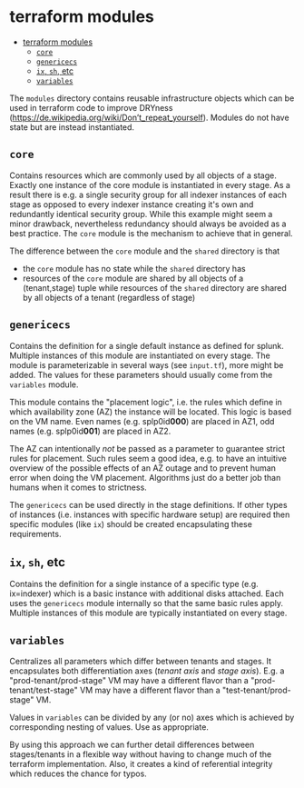 # terraform modules

<!-- TOC -->

- [terraform modules](#terraform-modules)
  - [`core`](#core)
  - [`genericecs`](#genericecs)
  - [`ix`, `sh`, etc](#ix-sh-etc)
  - [`variables`](#variables)

<!-- /TOC -->

The `modules` directory contains reusable infrastructure objects which can be used in terraform code to improve DRYness (<https://de.wikipedia.org/wiki/Don’t_repeat_yourself>). Modules do not have state but are instead instantiated.

## `core`

Contains resources which are commonly used by all objects of a stage. Exactly one instance of the core module is instantiated in every stage. As a result there is e.g. a single security group for all indexer instances of each stage as opposed to every indexer instance creating it's own and redundantly identical security group. While this example might seem a minor drawback, nevertheless redundancy should always be avoided as a best practice. The `core` module is the mechanism to achieve that in general.

The difference between the `core` module and the `shared` directory is that

- the `core` module has no state while the `shared` directory has
- resources of the `core` module are shared by all objects of a (tenant,stage) tuple while resources of the `shared` directory are shared by all objects of a tenant (regardless of stage)

## `genericecs`

Contains the definition for a single default instance as defined for splunk. Multiple instances of this module are instantiated on every stage. The module is parameterizable in several ways (see `input.tf`), more might be added. The values for these parameters should usually come from the `variables` module.

This module contains the "placement logic", i.e. the rules which define in which availability zone (AZ) the instance will be located. This logic is based on the VM name. Even names (e.g. splp0id**000**) are placed in AZ1, odd names (e.g. splp0id**001**) are placed in AZ2.

The AZ can intentionally *not* be passed as a parameter to guarantee strict rules for placement. Such rules seem a good idea, e.g. to have an intuitive overview of the possible effects of an AZ outage and to prevent human error when doing the VM placement. Algorithms just do a better job than humans when it comes to strictness.

The `genericecs` can be used directly in the stage definitions. If other types of instances (i.e. instances with specific hardware setup) are required then specific modules (like `ix`) should be created encapsulating these requirements.

## `ix`, `sh`, etc

Contains the definition for a single instance of a specific type (e.g. ix=indexer) which is a basic instance with additional disks attached. Each uses the `genericecs` module internally so that the same basic rules apply. Multiple instances of this module are typically instantiated on every stage.

## `variables`

Centralizes all parameters which differ between tenants and stages. It encapsulates both differentiation axes (*tenant axis* and *stage axis*). E.g. a "prod-tenant/prod-stage" VM may have a different flavor than a "prod-tenant/test-stage" VM may have a different flavor than a "test-tenant/prod-stage" VM.

Values in `variables` can be divided by any (or no) axes which is achieved by corresponding nesting of values. Use as appropriate.

By using this approach we can further detail differences between stages/tenants in a flexible way without having to change much of the terraform implementation. Also, it creates a kind of referential integrity which reduces the chance for typos.
